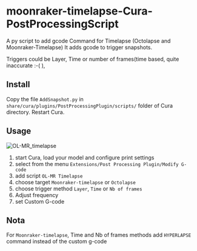 # moonraker-timelapse-Cura-PostProcessingScript
A py script to add gcode Command for Timelapse (Octolapse and Moonraker-Timelapse)
It adds gcode to trigger snapshots. 

Triggers could be Layer, Time or number of frames(time based, quite inaccurate :-( ), 

## Install ## 
Copy the file `AddSnapshot.py` in `share/cura/plugins/PostProcessingPlugin/scripts/` folder of Cura directory. Restart Cura.

## Usage ##
![OL-MR_timelapse](https://user-images.githubusercontent.com/88246672/177631145-b4117b84-774f-43c5-a38c-af0174d71ca1.png)

1. start Cura, load your model and configure print settings 
2. select from the menu `Extensions/Post Processing Plugin/Modify G-code`
3. add script `OL-MR Timelapse`
4. choose target `Moonraker-timelapse` or `Octolapse`
5. choose trigger method `Layer`, `Time` or `Nb of frames`
6. Adjust frequency
7. set Custom G-code

## Nota ##
For `Moonraker-timelapse`, Time and Nb of frames methods add `HYPERLAPSE` command instead of the custom g-code  
